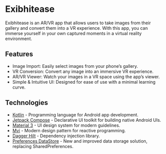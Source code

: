 # Exibhitease

Exibhitease is an AR/VR app that allows users to take images from their gallery and convert them into a VR experience. With this app, you can immerse yourself in your own captured moments in a virtual reality environment.


## Features
- Image Import: Easily select images from your phone’s gallery.
- VR Conversion: Convert any image into an immersive VR experience.
- AR/VR Viewer: Watch your images in a VR space using the app’s viewer.
- Simple & Intuitive UI: Designed for ease of use with a minimal learning curve.

## Technologies

- [Kotlin](https://kotlinlang.org/) - Programming language for Android app development.
- [Jetpack Compose](https://developer.android.com/develop/ui/compose) - Declarative UI toolkit for building native Android UIs.
- [Material 3](https://m3.material.io/) - UI design system for modern guidelines.
- [Mvi](https://www.geeksforgeeks.org/model-view-intent-mvi-pattern-in-reactive-programming-a-comprehensive-overview/) - Modern design pattern for reactive programming.
- [Dagger Hilt](https://dagger.dev/hilt/) - Dependency injection library.
- [Preferences DataStore](https://developer.android.com/codelabs/android-preferences-datastore) - New and improved data storage solution, replacing SharedPreferences.






